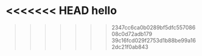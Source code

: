 
<<<<<<< HEAD
hello
=======
>>>>>>> 2347cc6ca0b0289bf5dfc55708608c0d72adb179
>>>>>>> 39c16fcd029f2753d1b88be99a162dc21f0ab843
